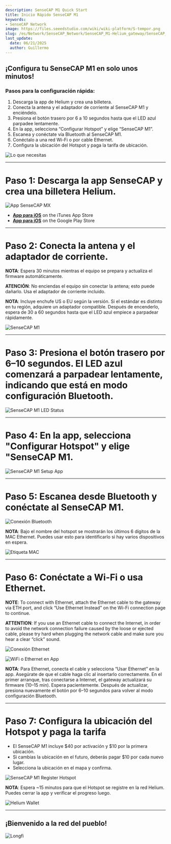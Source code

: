 ```yaml
---
description: SenseCAP M1 Quick Start
title: Inicio Rápido SenseCAP M1
keywords:
- SenseCAP Network
image: https://files.seeedstudio.com/wiki/wiki-platform/S-tempor.png
slug: /es/Network/SenseCAP_Network/SenseCAP_M1-Helium_gateway/SenseCAP_M1_Quick_Start
last_update:
  date: 06/21/2025
  author: Guillermo
---
```


## ¡Configura tu SenseCAP M1 en solo unos minutos!

### Pasos para la configuración rápida:

1. Descarga la app de Helium y crea una billetera.
2. Conecta la antena y el adaptador de corriente al SenseCAP M1 y enciéndelo.
3. Presiona el botón trasero por 6 a 10 segundos hasta que el LED azul parpadee lentamente.
4. En la app, selecciona “Configurar Hotspot” y elige “SenseCAP M1”.
5. Escanea y conéctate vía Bluetooth al SenseCAP M1.
6. Conéctalo a una red Wi-Fi o por cable Ethernet.
7. Configura la ubicación del Hotspot y paga la tarifa de ubicación.

![Lo que necesitas](https://www.sensecapmx.com/wp-content/uploads/2022/06/what-youll-need.webp)

* * *

**Paso 1: Descarga la app SenseCAP y crea una billetera Helium.**
================================================================

![App SenseCAP MX](https://www.sensecapmx.com/wp-content/uploads/2022/06/sensecapmx-app.png)

*   [**App para iOS**](https://apps.apple.com/us/app/sensecap-hotspot/id1600051150) on the iTunes App Store
*   [**App para iOS**](https://play.google.com/store/apps/details?id=com.sensecapmx.hotspot) on the Google Play Store

* * *

**Paso 2: Conecta la antena y el adaptador de corriente.**
==========================================================================================

**NOTA**: Espera 30 minutos mientras el equipo se prepara y actualiza el firmware automáticamente.

**ATENCIÓN**: No enciendas el equipo sin conectar la antena; esto puede dañarlo. Usa el adaptador de corriente incluido.

**NOTA**: Incluye enchufe US o EU según la versión. Si el estándar es distinto en tu región, adquiere un adaptador compatible. Después de encenderlo, espera de 30 a 60 segundos hasta que el LED azul empiece a parpadear rápidamente.

![SenseCAP M1](https://www.sensecapmx.com/wp-content/uploads/2022/06/hotspot-1.webp)

* * *

**Paso 3: Presiona el botón trasero por 6–10 segundos. El LED azul comenzará a parpadear lentamente, indicando que está en modo configuración Bluetooth.**
======================================================================================================

![SenseCAP M1 LED Status](https://www.sensecapmx.com/wp-content/uploads/2022/06/LED-status-1.webp)

* * *

**Paso 4: En la app, selecciona "Configurar Hotspot" y elige "SenseCAP M1.**
========================================================================

![SenseCAP M1 Setup App](https://www.sensecapmx.com/wp-content/uploads/2022/06/helium-app-sensecap-m1.png)

* * *

**Paso 5: Escanea desde Bluetooth y conéctate al SenseCAP M1.**
================================================================================================

![Conexión Bluetooth](https://www.sensecapmx.com/wp-content/uploads/2022/06/app-steps.png)

**NOTA**: Bajo el nombre del hotspot se mostrarán los últimos 6 dígitos de la MAC Ethernet. Puedes usar esto para identificarlo si hay varios dispositivos en espera.

![Etiqueta MAC](https://www.sensecapmx.com/wp-content/uploads/2022/06/sensecap-m1-mac-labels.webp)

* * *

**Paso 6: Conéctate a Wi-Fi o usa Ethernet.**
==================================================================================

**NOTE**: To connect with Ethernet, attach the Ethernet cable to the gateway via ETH port, and click “Use Ethernet Instead” on the Wi-Fi connection page to continue.

**ATTENTION**: If you use an Ethernet cable to connect the Internet, in order to avoid the network connection failure caused by the loose or ejected cable, please try hard when plugging the network cable and make sure you hear a clear “click” sound.

![Conexión Ethernet](https://www.sensecapmx.com/wp-content/uploads/2022/06/sensecap-m1-ethernet.webp)

![WiFi o Ethernet en App](https://www.sensecapmx.com/wp-content/uploads/2022/06/helium-app-wifi-eth.png)

**NOTA**: Para Ethernet, conecta el cable y selecciona “Usar Ethernet” en la app. Asegúrate de que el cable haga clic al insertarlo correctamente. En el primer arranque, tras conectarse a Internet, el gateway actualizará su firmware (10–15 min). Espera pacientemente. Después de actualizar, presiona nuevamente el botón por 6–10 segundos para volver al modo configuración Bluetooth.

* * *

**Paso 7: Configura la ubicación del Hotspot y paga la tarifa**
=====================================================

*   El SenseCAP M1 incluye $40 por activación y $10 por la primera ubicación.
*   Si cambias la ubicación en el futuro, deberás pagar $10 por cada nuevo lugar.
*   Selecciona la ubicación en el mapa y confirma.

![SenseCAP M1 Register Hotspot](https://www.sensecapmx.com/wp-content/uploads/2022/06/register-hotspot.png)

**NOTA**: Espera ~15 minutos para que el Hotspot se registre en la red Helium. Puedes cerrar la app y verificar el progreso luego.

![Helium Wallet](https://www.sensecapmx.com/wp-content/uploads/2022/06/helium-wallet.png)

* * *

## ¡Bienvenido a la red del pueblo!

![Longfi](https://www.sensecapmx.com/wp-content/uploads/2022/06/longfi.webp)